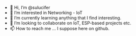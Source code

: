 - 👋 Hi, I’m @sulucifer
- 👀 I’m interested in Networking - IoT
- 🌱 I’m currently learning anything that I find interesting.
- 💞️ I’m looking to collaborate on IoT, ESP-based projects etc.
- 📫 How to reach me ... I suppose here on github.

<!---
sulucifer/sulucifer is a ✨ special ✨ repository because its `README.md` (this file) appears on your GitHub profile.
You can click the Preview link to take a look at your changes.
--->
